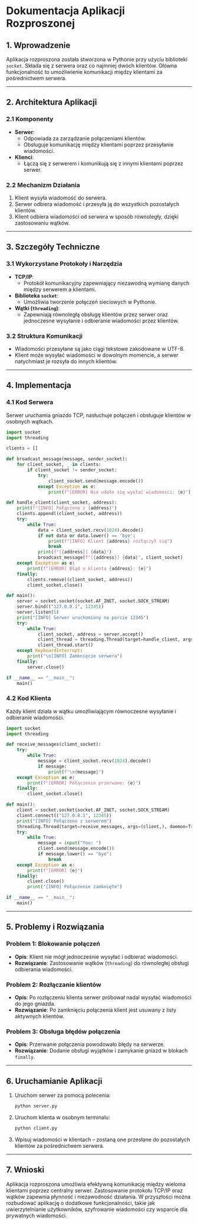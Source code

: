 # Dokumentacja Aplikacji Rozproszonej

## 1. Wprowadzenie
Aplikacja rozproszona została stworzona w Pythonie przy użyciu biblioteki `socket`. Składa się z serwera oraz co najmniej dwóch klientów. Główna funkcjonalność to umożliwienie komunikacji między klientami za pośrednictwem serwera.

---

## 2. Architektura Aplikacji

### 2.1 Komponenty
- **Serwer**:
  - Odpowiada za zarządzanie połączeniami klientów.
  - Obsługuje komunikację między klientami poprzez przesyłanie wiadomości.
- **Klienci**:
  - Łączą się z serwerem i komunikują się z innymi klientami poprzez serwer.

### 2.2 Mechanizm Działania
1. Klient wysyła wiadomość do serwera.
2. Serwer odbiera wiadomość i przesyła ją do wszystkich pozostałych klientów.
3. Klient odbiera wiadomości od serwera w sposób równoległy, dzięki zastosowaniu wątków.

---

## 3. Szczegóły Techniczne

### 3.1 Wykorzystane Protokoły i Narzędzia
- **TCP/IP**:
  - Protokół komunikacyjny zapewniający niezawodną wymianę danych między serwerem a klientami.
- **Biblioteka `socket`**:
  - Umożliwia tworzenie połączeń sieciowych w Pythonie.
- **Wątki (`threading`)**:
  - Zapewniają równoległą obsługę klientów przez serwer oraz jednoczesne wysyłanie i odbieranie wiadomości przez klientów.

### 3.2 Struktura Komunikacji
- Wiadomości przesyłane są jako ciągi tekstowe zakodowane w UTF-8.
- Klient może wysyłać wiadomości w dowolnym momencie, a serwer natychmiast je rozsyła do innych klientów.

---

## 4. Implementacja

### 4.1 Kod Serwera
Serwer uruchamia gniazdo TCP, nasłuchuje połączeń i obsługuje klientów w osobnych wątkach.

```python
import socket
import threading

clients = []

def broadcast_message(message, sender_socket):
    for client_socket, _ in clients:
        if client_socket != sender_socket:
            try:
                client_socket.send(message.encode())
            except Exception as e:
                print(f"[ERROR] Nie udało się wysłać wiadomości: {e}")

def handle_client(client_socket, address):
    print(f"[INFO] Połączono z {address}")
    clients.append((client_socket, address))
    try:
        while True:
            data = client_socket.recv(1024).decode()
            if not data or data.lower() == 'bye':
                print(f"[INFO] Klient {address} rozłączył się")
                break
            print(f"[{address}] {data}")
            broadcast_message(f"[{address}] {data}", client_socket)
    except Exception as e:
        print(f"[ERROR] Błąd u klienta {address}: {e}")
    finally:
        clients.remove((client_socket, address))
        client_socket.close()

def main():
    server = socket.socket(socket.AF_INET, socket.SOCK_STREAM)
    server.bind(("127.0.0.1", 12345))
    server.listen(5)
    print("[INFO] Serwer uruchomiony na porcie 12345")
    try:
        while True:
            client_socket, address = server.accept()
            client_thread = threading.Thread(target=handle_client, args=(client_socket, address), daemon=True)
            client_thread.start()
    except KeyboardInterrupt:
        print("\n[INFO] Zamknięcie serwera")
    finally:
        server.close()

if __name__ == "__main__":
    main()
```

### 4.2 Kod Klienta
Każdy klient działa w wątku umożliwiającym równoczesne wysyłanie i odbieranie wiadomości.

```python
import socket
import threading

def receive_messages(client_socket):
    try:
        while True:
            message = client_socket.recv(1024).decode()
            if message:
                print(f"\n{message}")
    except Exception as e:
        print(f"[ERROR] Połączenie przerwane: {e}")
    finally:
        client_socket.close()

def main():
    client = socket.socket(socket.AF_INET, socket.SOCK_STREAM)
    client.connect(("127.0.0.1", 12345))
    print("[INFO] Połączono z serwerem")
    threading.Thread(target=receive_messages, args=(client,), daemon=True).start()
    try:
        while True:
            message = input("You: ")
            client.send(message.encode())
            if message.lower() == "bye":
                break
    except Exception as e:
        print(f"[ERROR] {e}")
    finally:
        client.close()
        print("[INFO] Połączenie zamknięte")

if __name__ == "__main__":
    main()
```

---

## 5. Problemy i Rozwiązania

### Problem 1: Blokowanie połączeń
- **Opis**: Klient nie mógł jednocześnie wysyłać i odbierać wiadomości.
- **Rozwiązanie**: Zastosowanie wątków (`threading`) do równoległej obsługi odbierania wiadomości.

### Problem 2: Rozłączanie klientów
- **Opis**: Po rozłączeniu klienta serwer próbował nadal wysyłać wiadomości do jego gniazda.
- **Rozwiązanie**: Po zamknięciu połączenia klient jest usuwany z listy aktywnych klientów.

### Problem 3: Obsługa błędów połączenia
- **Opis**: Przerwanie połączenia powodowało błędy na serwerze.
- **Rozwiązanie**: Dodanie obsługi wyjątków i zamykanie gniazd w blokach `finally`.

---

## 6. Uruchamianie Aplikacji

1. Uruchom serwer za pomocą polecenia:
   ```bash
   python server.py
   ```
2. Uruchom klienta w osobnym terminalu:
   ```bash
   python client.py
   ```
3. Wpisuj wiadomości w klientach – zostaną one przesłane do pozostałych klientów za pośrednictwem serwera.

---

## 7. Wnioski
Aplikacja rozproszona umożliwia efektywną komunikację między wieloma klientami poprzez centralny serwer. Zastosowanie protokołu TCP/IP oraz wątków zapewnia płynność i niezawodność działania. W przyszłości można rozbudować aplikację o dodatkowe funkcjonalności, takie jak uwierzytelnianie użytkowników, szyfrowanie wiadomości czy wsparcie dla prywatnych wiadomości.

